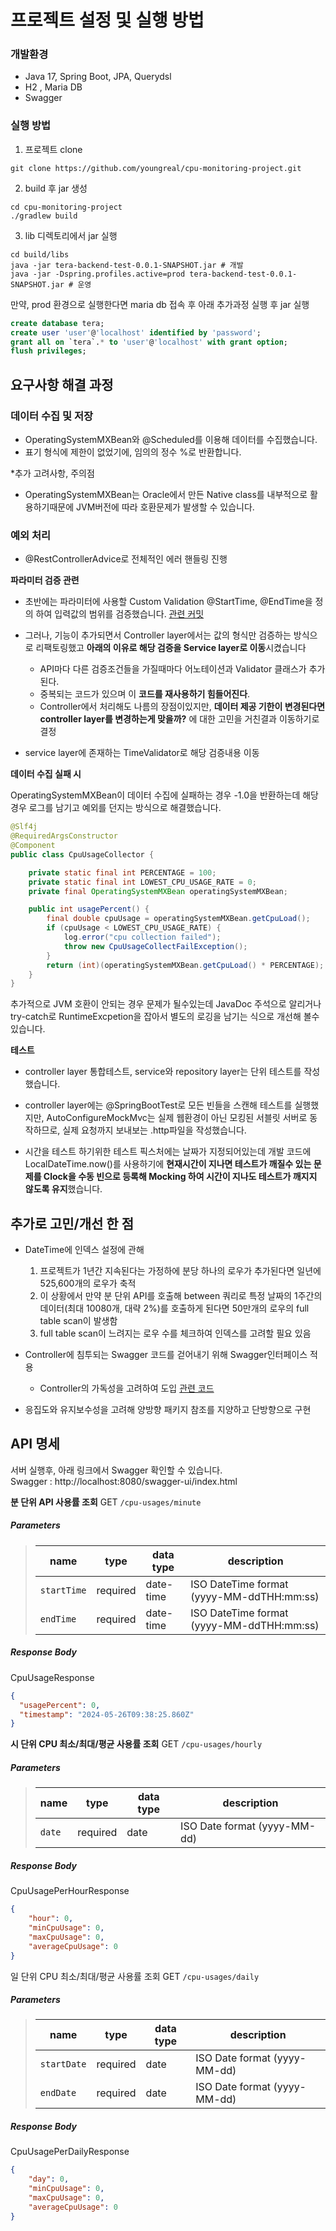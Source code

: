 # 프로젝트 설정 및 실행 방법 

### 개발환경
- Java 17, Spring Boot, JPA, Querydsl
- H2 , Maria DB
- Swagger

### 실행 방법

1. 프로젝트 clone
```
git clone https://github.com/youngreal/cpu-monitoring-project.git
```

2. build 후 jar 생성
```
cd cpu-monitoring-project
./gradlew build
```

3. lib 디렉토리에서 jar 실행
```
cd build/libs
java -jar tera-backend-test-0.0.1-SNAPSHOT.jar # 개발
java -jar -Dspring.profiles.active=prod tera-backend-test-0.0.1-SNAPSHOT.jar # 운영
```

만약, prod 환경으로 실행한다면 maria db 접속 후 아래 추가과정 실행 후 jar 실행
```sql
create database tera;
create user 'user'@'localhost' identified by 'password';
grant all on `tera`.* to 'user'@'localhost' with grant option;
flush privileges;
```


## 요구사항 해결 과정

### 데이터 수집 및 저장
- OperatingSystemMXBean와 @Scheduled를 이용해 데이터를 수집했습니다.
- 표기 형식에 제한이 없었기에, 임의의 정수 %로 반환합니다.

*추가 고려사항, 주의점 
- OperatingSystemMXBean는 Oracle에서 만든 Native class를 내부적으로 활용하기때문에 JVM버전에 따라 호환문제가 발생할 수 있습니다.


### 예외 처리 
- @RestControllerAdvice로 전체적인 에러 핸들링 진행 

**파라미터 검증 관련**
- 초반에는 파라미터에 사용할 Custom Validation @StartTime, @EndTime을 정의 하여 입력값의 범위를 검증했습니다. [관련 커밋](https://github.com/youngreal/cpu-monitoring-project/commit/156c2fca39e338e0218c3e396accf789e55ee404)
  
- 그러나, 기능이 추가되면서 Controller layer에서는 값의 형식만 검증하는 방식으로 리팩토링했고 **아래의 이유로 해당 검증을 Service layer로 이동**시켰습니다
  - API마다 다른 검증조건들을 가질때마다 어노테이션과 Validator 클래스가 추가된다.
  - 중복되는 코드가 있으며 이 **코드를 재사용하기 힘들어진다**.
  - Controller에서 처리해도 나름의 장점이있지만, **데이터 제공 기한이 변경된다면 controller layer를 변경하는게 맞을까?** 에 대한 고민을 거친결과 이동하기로 결정
    
- service layer에 존재하는 TimeValidator로 해당 검증내용 이동 
   
   

**데이터 수집 실패 시**

OperatingSystemMXBean이 데이터 수집에 실패하는 경우 -1.0을 반환하는데 해당 경우 로그를 남기고 예외를 던지는 방식으로 해결했습니다.
```java
@Slf4j
@RequiredArgsConstructor
@Component
public class CpuUsageCollector {

	private static final int PERCENTAGE = 100;
	private static final int LOWEST_CPU_USAGE_RATE = 0;
	private final OperatingSystemMXBean operatingSystemMXBean;

	public int usagePercent() {
		final double cpuUsage = operatingSystemMXBean.getCpuLoad();
		if (cpuUsage < LOWEST_CPU_USAGE_RATE) {
			log.error("cpu collection failed");
			throw new CpuUsageCollectFailException();
		}
		return (int)(operatingSystemMXBean.getCpuLoad() * PERCENTAGE);
	}
}
```

추가적으로 JVM 호환이 안되는 경우 문제가 될수있는데 JavaDoc 주석으로 알리거나 try-catch로 RuntimeExcpetion을 잡아서 별도의 로깅을 남기는 식으로 개선해 볼수 있습니다.

**테스트**
- controller layer 통합테스트,  service와 repository layer는 단위 테스트를 작성했습니다.

- controller layer에는 @SpringBootTest로 모든 빈들을 스캔해 테스트를 실행했지만, AutoConfigureMockMvc는 실제 웹환경이 아닌 모킹된 서블릿 서버로 동작하므로, 실제 요청까지 보내보는 .http파일을 작성했습니다.
  
- 시간을 테스트 하기위한 테스트 픽스처에는 날짜가 지정되어있는데 개발 코드에 LocalDateTime.now()를 사용하기에 **현재시간이 지나면 테스트가 깨질수 있는 문제를 Clock을 수동 빈으로 등록해 Mocking 하여 시간이 지나도 테스트가 깨지지 않도록 유지**했습니다.


## 추가로 고민/개선 한 점 
- DateTime에 인덱스 설정에 관해
  1. 프로젝트가 1년간 지속된다는 가정하에 분당 하나의 로우가 추가된다면 일년에 525,600개의 로우가 축적 
  2. 이 상황에서 만약 분 단위 API를 호출해 between 쿼리로 특정 날짜의 1주간의 데이터(최대 10080개, 대략 2%)를 호출하게 된다면 50만개의 로우의 full table scan이 발생함
  3. full table scan이 느려지는 로우 수를 체크하여 인덱스를 고려할 필요 있음

- Controller에 침투되는 Swagger 코드를 걷어내기 위해 Swagger인터페이스 적용
  -  Controller의 가독성을 고려하여 도입  [관련 코드](https://github.com/youngreal/cpu-monitoring-project/blob/main/src/main/java/com/example/terabackendtest/controller/swagger/CpuUsageSwagger.java) 

- 응집도와 유지보수성을 고려해 양방향 패키지 참조를 지양하고 단방향으로 구현


## API 명세 
서버 실행후, 아래 링크에서 Swagger 확인할 수 있습니다.   
Swagger : http://localhost:8080/swagger-ui/index.html

**분 단위 API 사용률 조회**
GET ``/cpu-usages/minute``
##### Parameters

> | name   |  type     | data type | description                                 |
> |--------|-----------|-----------|---------------------------------------------|
> | `startTime` |  required | date-time    | ISO DateTime format (yyyy-MM-ddTHH:mm:ss) |
> | `endTime`   |  required | date-time    | ISO DateTime format (yyyy-MM-ddTHH:mm:ss) |

##### Response Body
CpuUsageResponse
```json
{
  "usagePercent": 0,
  "timestamp": "2024-05-26T09:38:25.860Z"
}
```

**시 단위 CPU 최소/최대/평균 사용률 조회**
GET ``/cpu-usages/hourly``
##### Parameters

> | name   |  type     | data type | description                   |
> |--------|-----------|-----------|-------------------------------|
> | `date` |  required | date    | ISO Date format (yyyy-MM-dd)  |

##### Response Body
CpuUsagePerHourResponse
```json
{
    "hour": 0,
    "minCpuUsage": 0,
    "maxCpuUsage": 0,
    "averageCpuUsage": 0
}
```

일 단위 CPU 최소/최대/평균 사용률 조회
GET ``/cpu-usages/daily``
##### Parameters

> | name   |  type     | data type | description                   |
> |--------|-----------|-----------|-------------------------------|
> | `startDate` |  required | date    | ISO Date format (yyyy-MM-dd)  |
> | `endDate`   |  required | date    | ISO Date format (yyyy-MM-dd)  |

##### Response Body
CpuUsagePerDailyResponse
```json
{
    "day": 0,
    "minCpuUsage": 0,
    "maxCpuUsage": 0,
    "averageCpuUsage": 0
}
```
